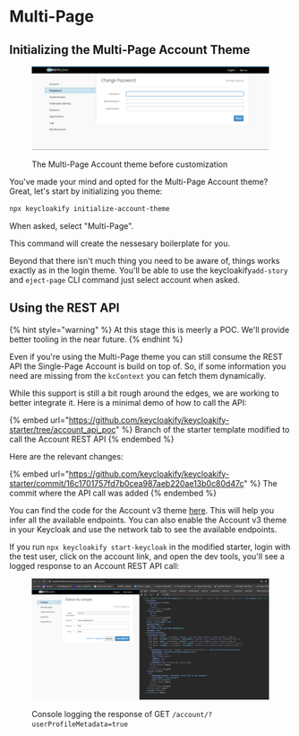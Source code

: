 # Multi-Page

## Initializing the Multi-Page Account Theme

<figure><img src="../.gitbook/assets/image.png" alt=""><figcaption><p>The Multi-Page Account theme before customization</p></figcaption></figure>

You've made your mind and opted for the Multi-Page Account theme?  \
Great, let's start by initializing you theme: &#x20;

```bash
npx keycloakify initialize-account-theme
```

When asked, select "Multi-Page". &#x20;

This command will create the nessesary boilerplate for you. &#x20;

Beyond that there isn't much thing you need to be aware of, things works exactly as in the login theme. You'll be able to use the  keycloakify`add-story` and `eject-page` CLI command just select account when asked.

## Using the REST API

{% hint style="warning" %}
At this stage this is meerly a POC. We'll provide better tooling in the near future.&#x20;
{% endhint %}

Even if you're using the Multi-Page theme you can still consume the REST API the Single-Page Account is build on top of. So, if some information you need are missing from the `kcContext` you can fetch them dynamically.

While this support is still a bit rough around the edges, we are working to better integrate it. Here is a minimal demo of how to call the API:

{% embed url="https://github.com/keycloakify/keycloakify-starter/tree/account_api_poc" %}
Branch of the starter template modified to call the Account REST API
{% endembed %}

Here are the relevant changes:

{% embed url="https://github.com/keycloakify/keycloakify-starter/commit/16c1701757fd7b0cea987aeb220ae13b0c80d47c" %}
The commit where the API call was added
{% endembed %}

You can find the code for the Account v3 theme [here](https://github.com/keycloak/keycloak/tree/main/js/apps/account-ui/src/api). This will help you infer all the available endpoints. You can also enable the Account v3 theme in your Keycloak and use the network tab to see the available endpoints.

If you run `npx keycloakify start-keycloak` in the modified starter, login with the test user, click on the account link, and open the dev tools, you'll see a logged response to an Account REST API call:

<figure><img src="../.gitbook/assets/image (51).png" alt="API Call Response"><figcaption><p>Console logging the response of GET <code>/account/?userProfileMetadata=true</code></p></figcaption></figure>
